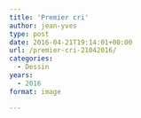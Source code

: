 ```yaml
---
title: 'Premier cri'
author: jean-yves
type: post
date: 2016-04-21T19:14:01+00:00
url: /premier-cri-21042016/
categories:
  - Dessin
years:
  - 2016
format: image

---
```

